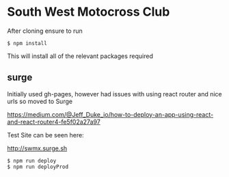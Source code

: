 # South West Motocross Club

After cloning ensure to run

```
$ npm install
```

This will install all of the relevant packages required

## surge

Initially used gh-pages, however had issues with using react router and nice urls so moved to Surge

https://medium.com/@Jeff_Duke_io/how-to-deploy-an-app-using-react-and-react-router4-fe5f02a27a97

Test Site can be seen here:

http://swmx.surge.sh

```
$ npm run deploy
$ npm run deployProd
```
